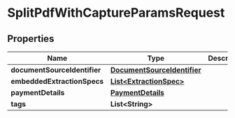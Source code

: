 

# SplitPdfWithCaptureParamsRequest


## Properties

| Name | Type | Description | Notes |
|------------ | ------------- | ------------- | -------------|
|**documentSourceIdentifier** | [**DocumentSourceIdentifier**](DocumentSourceIdentifier.md) |  |  |
|**embeddedExtractionSpecs** | [**List&lt;ExtractionSpec&gt;**](ExtractionSpec.md) |  |  |
|**paymentDetails** | [**PaymentDetails**](PaymentDetails.md) |  |  [optional] |
|**tags** | **List&lt;String&gt;** |  |  [optional] |



